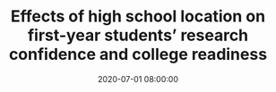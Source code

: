 ---
layout: poster
title: "Effects of high school location on first-year students’ research confidence and college readiness"
description: "In Ohio, K-12 public school funding models have been ruled unconstitutional four times due to the great discrepancies among districts from different economic and geographic areas. One of these discrepancies is often the availability of library services. In our research, we aimed to examine how these discrepancies may have altered preparedness for college-level research for incoming first-year students from various backgrounds. As the 2019-20 school year opened, we surveyed the incoming first-year class at a large public university. We received 117 responses in total from this survey. We first looked at this population as a whole, then analyzed responses by rural/urban/suburban areas. We found that students from rural districts were frequently taught how to conduct research by someone other than a school librarian. We also found significant differences in student confidence between students taught by librarians in high school and students taught by others. As students are now expected to learn remotely, at least part-time, potentially without the support from access to the library and library staff on campus, this research helps clarify the challenges students face in their home communities."
date: 2020-07-01 08:00:00
speaker-data: [52, 73, 77]
presenters:
  - {
      name: Abi Morgan,
      bio: Abi Morgan is a Social Sciences librarian at Miami University.,
      institution: Miami University
    }
  - {
      name: Jerry Yarnetsky,
      bio: Jerry Yarnetsky is a Web Services librarian at Miami University.,
      institution: Miami University
    }
  - {
      name: Matt Benzig,
      bio: Matt Benzing is the Computing and Engineering librarian at Miami University.,
      institution: Miami University
    }
session-contents:
#  - type: video
#    url: //www.youtube.com/embed/{video-id}
#    title: Intro Video
#  - type: image
#    url: /img/posters/filename.png
#    title: Image Title
#    alt: Alt text
#    text-description: "<ol><li>Thing One</li><li>Thing Two</li></ol>"
supplemental-docs:
#  - type: word
#    url: /handouts/handout.docx
#    title: My great worksheet
#  - type: pdf
#    url: /handouts/my-handout.pdf
#    title: Sample Handout
#  - type: website
#    url: https://example.com/nifty-widget
#    title: Website name
isStaticPost: false
published: true
---